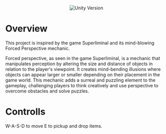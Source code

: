 <p align="center">
    <img src="https://img.shields.io/badge/Unity%20Version-2021.3.5f1-success" alt="Unity Version">
</p>

# Overview
This project is inspired by the game Superliminal and its mind-blowing Forced Perspective mechanic.

Forced perspective, as seen in the game Superliminal, is a mechanic that manipulates perception by altering the size and distance of objects in relation to the player's viewpoint. It creates mind-bending illusions where objects can appear larger or smaller depending on their placement in the game world. This mechanic adds a surreal and puzzling element to the gameplay, challenging players to think creatively and use perspective to overcome obstacles and solve puzzles.

# Controlls
W-A-S-D to move
E to pickup and drop items.
